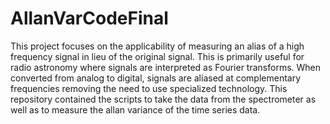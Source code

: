 # AllanVarCodeFinal


This project focuses on the applicability of measuring an alias of a high frequency signal in lieu of the original signal. This is primarily useful for radio astronomy where signals are interpreted as Fourier transforms. When converted from analog to digital, signals are aliased at complementary frequencies removing the need to use specialized technology. This repository contained the scripts to take the data from the spectrometer as well as to measure the allan variance of the time series data. 
